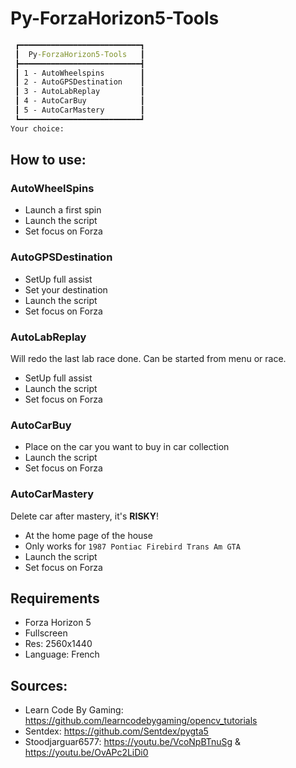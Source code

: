 # Py-ForzaHorizon5-Tools 

```cmd
 ┏━━━━━━━━━━━━━━━━━━━━━━━━━━━┓
 ┃  Py-ForzaHorizon5-Tools   ┃
 ┣━━━━━━━━━━━━━━━━━━━━━━━━━━━┫
 ┃ 1 - AutoWheelspins        ┃
 ┃ 2 - AutoGPSDestination    ┃
 ┃ 3 - AutoLabReplay         ┃
 ┃ 4 - AutoCarBuy            ┃
 ┃ 5 - AutoCarMastery        ┃
 ┗━━━━━━━━━━━━━━━━━━━━━━━━━━━┛
Your choice:
```


## How to use:

### AutoWheelSpins

- Launch a first spin
- Launch the script
- Set focus on Forza

### AutoGPSDestination

- SetUp full assist
- Set your destination
- Launch the script
- Set focus on Forza

### AutoLabReplay

Will redo the last lab race done.
Can be started from menu or race.

- SetUp full assist
- Launch the script
- Set focus on Forza

### AutoCarBuy

- Place on the car you want to buy in car collection
- Launch the script
- Set focus on Forza

### AutoCarMastery

Delete car after mastery, it's **RISKY**!

- At the home page of the house
- Only works for `1987 Pontiac Firebird Trans Am GTA`
- Launch the script
- Set focus on Forza

## Requirements

- Forza Horizon 5
- Fullscreen
- Res: 2560x1440
- Language: French

## Sources:

 - Learn Code By Gaming: <https://github.com/learncodebygaming/opencv_tutorials>
 - Sentdex: <https://github.com/Sentdex/pygta5>
 - Stoodjarguar6577: <https://youtu.be/VcoNpBTnuSg> & <https://youtu.be/OvAPc2LiDi0>
